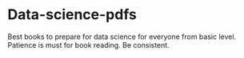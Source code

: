 # Data-science-pdfs
Best books to prepare for data science for everyone from basic  level. Patience is must for book reading. Be consistent.
